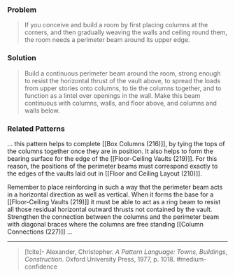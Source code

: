 ### Problem
>If you conceive and build a room by first placing columns at the corners, and then gradually weaving the walls and ceiling round them, the room needs a perimeter beam around its upper edge.

### Solution
>Build a continuous perimeter beam around the room, strong enough to resist the horizontal thrust of the vault above, to spread the loads from upper stories onto columns, to tie the columns together, and to function as a lintel over openings in the wall. Make this beam continuous with columns, walls, and floor above, and columns and walls below.

### Related Patterns
 ... this pattern helps to complete [[Box Columns (216)]], by tying the tops of the columns together once they are in position. It also helps to form the bearing surface for the edge of the [[Floor-Ceiling Vaults (219)]]. For this reason, the positions of the perimeter beams must correspond exactly to the edges of the vaults laid out in [[Floor and Ceiling Layout (210)]].

Remember to place reinforcing in such a way that the perimeter beam acts in a horizontal direction as well as vertical. When it forms the base for a [[Floor-Ceiling Vaults (219)]] it must be able to act as a ring beam to resist all those residual horizontal outward thrusts not contained by the vault. Strengthen the connection between the columns and the perimeter beam with diagonal braces where the columns are free standing [[Column Connections (227)]] ...

---

> [!cite]- Alexander, Christopher. _A Pattern Language: Towns, Buildings, Construction_. Oxford University Press, 1977, p. 1018.
> #medium-confidence 
